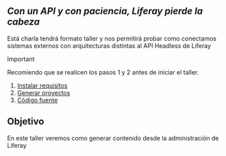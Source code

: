 ## _Con un API y con paciencia, Liferay pierde la cabeza_
Está charla tendrá formato taller y nos permitirá probar como conectamos sistemas externos con arquitecturas distintas al API Headless de Liferay

> [!IMPORTANT]
> Recomiendo que se realicen los pasos 1 y 2 antes de iniciar el taller.

1. [Instalar requisitos](/lugspain202502/install-requirements)
2. [Generar proyectos](/lugspain202502/generate-projects)
3. [Código fuente](https://gist.github.com/formatocd/881eb95166e52c604a5bbe95fc995e0b)

## Objetivo
En este taller veremos como generar contenido desde la administración de Liferay
